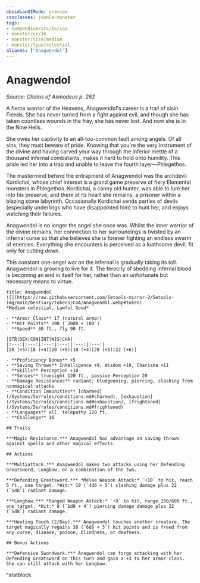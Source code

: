 ```yaml
---
obsidianUIMode: preview
cssclasses: json5e-monster
tags:
- compendium/src/5e/coa
- monster/cr/16
- monster/size/medium
- monster/type/celestial
aliases: ["Anagwendol"]
---
```

# Anagwendol
*Source: Chains of Asmodeus p. 262*  

A fierce warrior of the Heavens, Anagwendol's career is a trail of slain Fiends. She has never turned from a fight against evil, and though she has taken countless wounds in the fray, she has never lost. And now she is in the Nine Hells.

She owes her captivity to an all-too-common fault among angels. Of all sins, they must beware of pride. Knowing that you're the very instrument of the divine and having carved your way through the inferior mettle of a thousand infernal combatants, makes it hard to hold onto humility. This pride led her into a trap and unable to leave the fourth layer—Phlegethos.

The mastermind behind the entrapment of Anagwendol was the archdevil Kordichai, whose chief interest is a grand game preserve of fiery Elemental monsters in Phlegethos. Kordichai, a canny old hunter, was able to lure her into his preserve, and there at its heart she remains, a prisoner within a blazing stone labyrinth. Occasionally Kordichai sends parties of devils (especially underlings who have disappointed him) to hunt her, and enjoys watching their failures.

Anagwendol is no longer the angel she once was. Whilst the inner warrior of the divine remains, her connection to her surroundings is twisted by an infernal curse so that she believes she is forever fighting an endless swarm of enemies. Everything she encounters is perceived as a loathsome devil, fit only for cutting down.

This constant one-angel war on the infernal is gradually taking its toll. Anagwendol is growing to live for it. The ferocity of shedding infernal blood is becoming an end in itself for her, rather than an unfortunate but necessary means to virtue.

```ad-statblock
title: Anagwendol
![](https://raw.githubusercontent.com/5etools-mirror-2/5etools-img/main/bestiary/tokens/CoA/Anagwendol.webp#token)
*Medium celestial, Lawful Good*

- **Armor Class** 17 (natural armor)
- **Hit Points** 190 (`20d8 + 100`)
- **Speed** 30 ft., fly 90 ft.

|STR|DEX|CON|INT|WIS|CHA|
|:---:|:---:|:---:|:---:|:---:|:---:|
|20 (+5)|18 (+4)|20 (+5)|18 (+4)|20 (+5)|22 (+6)|

- **Proficiency Bonus** +5
- **Saving Throws** Intelligence +9, Wisdom +10, Charisma +11
- **Skills** Perception +10
- **Senses** truesight 120 ft., passive Perception 20
- **Damage Resistances** radiant; bludgeoning, piercing, slashing from nonmagical attacks
- **Condition Immunities** [charmed](/Systems/5e/rules/conditions.md#charmed), [exhaustion](/Systems/5e/rules/conditions.md#exhaustion), [frightened](/Systems/5e/rules/conditions.md#frightened)
- **Languages** all, telepathy 120 ft.
- **Challenge** 16

## Traits

***Magic Resistance.*** Anagwendol has advantage on saving throws against spells and other magical effects.

## Actions

***Multiattack.*** Anagwendol makes two attacks using her Defending Greatsword, Longbow, or a combination of the two.

***Defending Greatsword.*** *Melee Weapon Attack:* `+10` to hit, reach 5 ft., one target. *Hit:* 19 (`4d6 + 5`) slashing damage plus 22 (`5d8`) radiant damage.

***Longbow.*** *Ranged Weapon Attack:* `+9` to hit, range 150/600 ft., one target. *Hit:* 8 (`1d8 + 4`) piercing damage damage plus 22 (`5d8`) radiant damage.

***Healing Touch (2/Day).*** Anagwendol touches another creature. The target magically regains 30 (`6d8 + 3`) hit points and is freed from any curse, disease, poison, blindness, or deafness.

## Bonus Actions

***Defensive Swordwork.*** Anagwendol can forgo attacking with her Defending Greatsword on this turn and gain a +3 to her armor class. She can still attack with her Longbow.
```
^statblock